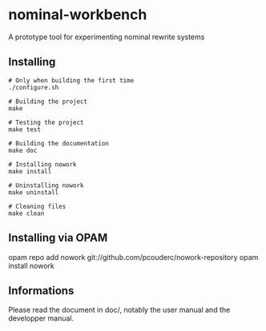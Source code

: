 nominal-workbench
=================

A prototype tool for experimenting nominal rewrite systems

Installing
----------

```
# Only when building the first time
./configure.sh

# Building the project
make

# Testing the project
make test

# Building the documentation
make doc

# Installing nowork
make install

# Uninstalling nowork
make uninstall

# Cleaning files
make clean
```

Installing via OPAM
-------------------

opam repo add nowork git://github.com/pcouderc/nowork-repository
opam install nowork


Informations
------------

Please read the document in doc/, notably the user manual and the developper manual.
